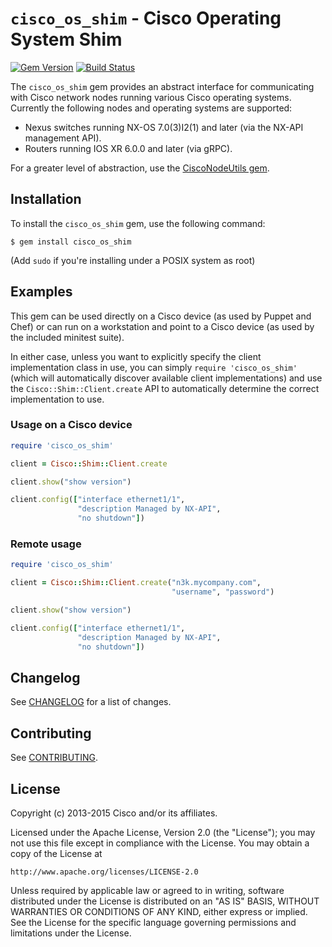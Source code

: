# `cisco_os_shim` - Cisco Operating System Shim

[![Gem Version](https://badge.fury.io/rb/cisco_os_shim.svg)](http://badge.fury.io/rb/cisco_os_shim)
[![Build Status](https://travis-ci.org/cisco/cisco-nxapi.svg?branch=develop)](https://travis-ci.org/cisco/cisco-nxapi)

The `cisco_os_shim` gem provides an abstract interface for communicating with
Cisco network nodes running various Cisco operating systems. Currently the
following nodes and operating systems are supported:

- Nexus switches running NX-OS 7.0(3)I2(1) and later (via the NX-API management API).
- Routers running IOS XR 6.0.0 and later (via gRPC).

For a greater level of abstraction, use the [CiscoNodeUtils gem](https://rubygems.org/gems/cisco_node_utils).

## Installation

To install the `cisco_os_shim` gem, use the following command:

    $ gem install cisco_os_shim

(Add `sudo` if you're installing under a POSIX system as root)

## Examples

This gem can be used directly on a Cisco device (as used by Puppet and Chef)
or can run on a workstation and point to a Cisco device (as used by the
included minitest suite).

In either case, unless you want to explicitly specify the client implementation class in use, you can simply `require 'cisco_os_shim'` (which will automatically discover available client implementations) and use the `Cisco::Shim::Client.create` API to automatically determine the correct implementation to use.

### Usage on a Cisco device

```ruby
require 'cisco_os_shim'

client = Cisco::Shim::Client.create

client.show("show version")

client.config(["interface ethernet1/1",
               "description Managed by NX-API",
               "no shutdown"])
```

### Remote usage

```ruby
require 'cisco_os_shim'

client = Cisco::Shim::Client.create("n3k.mycompany.com",
                                    "username", "password")

client.show("show version")

client.config(["interface ethernet1/1",
               "description Managed by NX-API",
               "no shutdown"])
```

## Changelog

See [CHANGELOG](CHANGELOG.md) for a list of changes.

## Contributing

See [CONTRIBUTING](CONTRIBUTING.md).

## License

Copyright (c) 2013-2015 Cisco and/or its affiliates.

Licensed under the Apache License, Version 2.0 (the "License");
you may not use this file except in compliance with the License.
You may obtain a copy of the License at

    http://www.apache.org/licenses/LICENSE-2.0

Unless required by applicable law or agreed to in writing, software
distributed under the License is distributed on an "AS IS" BASIS,
WITHOUT WARRANTIES OR CONDITIONS OF ANY KIND, either express or implied.
See the License for the specific language governing permissions and
limitations under the License.

